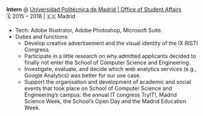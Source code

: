 **Intern** @ [Universidad Politécnica de Madrid | Office of Student Affairs](https://www.upm.es/internacional) <br>
<gray> 🗓 2015 – 2018 | 🇪🇸 Madrid </gray><br>

- Tech: Adobe Illustrator, Adobe Photoshop, Microsoft Suite.
- Duties and functions:
    - Develop creative advertisement and the visual identity of the IX RISTI Congress.
    - Participate in a little research on why admitted applicants decided to finally not enter the School of Computer Science and Engineering.
    - Investigate, evaluate, and decide which web analytics services (e.g., Google Analytics) was better for our use case.
    - Support the organisation and development of academic and social events that took place on School of Computer Science and Engineering’s campus: the annual IT congress TryIT!, Madrid Science Week, the School’s Open Day and the Madrid Education Week.
 